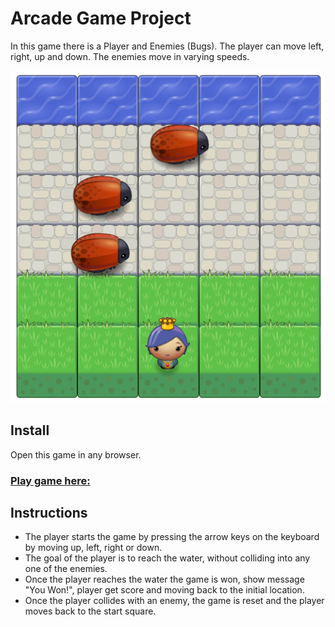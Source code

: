 # Arcade Game Project

In this game there is a Player and Enemies (Bugs). The player can move
left, right, up and down. The enemies move in varying speeds.


![snippet](images/game.png)


## Install

Open this game in any browser.

### [Play game here:](https://renata-s.github.io/udacity/arcade-game/)

## Instructions

* The player starts the game by pressing the arrow keys on the keyboard by moving up, left, right or down.
* The goal of the player is to reach the water, without colliding into any one of the enemies.
* Once the player reaches the water the game is won, show message "You Won!", player get score and moving back to the initial location.
* Once the player collides with an enemy, the game is reset and the player moves back to the start square.
